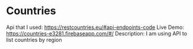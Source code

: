 # Countries
Api that I used: https://restcountries.eu/#api-endpoints-code
Live Demo: https://countries-e3281.firebaseapp.com/#/
Description: I am using API to list countries by region

